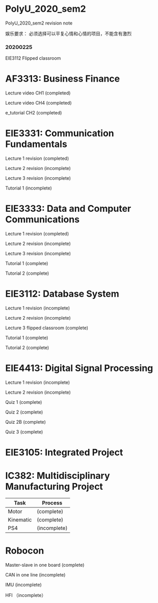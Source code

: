 # PolyU_2020_sem2
PolyU_2020_sem2 revision note

娱乐要求： 必须选择可以平复心情和心情的项目，不能含有激烈

### 20200225
EIE3112 Flipped classroom

# AF3313: Business Finance

Lecture video CH1 (completed)

Lecture video CH4 (completed)

e_tutorial CH2 (completed)

# EIE3331: Communication Fundamentals

Lecture 1 revision (completed)

Lecture 2 revision (incomplete)

Lecture 3 revision (incomplete)

Tutorial 1 (incomplete)

# EIE3333: Data and Computer Communications

Lecture 1 revision (completed)

Lecture 2 revision (incomplete)

Lecture 3 revision (incomplete)

Tutorial 1 (complete)

Tutorial 2 (complete)

# EIE3112: Database System

Lecture 1 revision (incomplete)

Lecture 2 revision (incomplete)

Lecture 3 flipped classroom (complete)

Tutorial 1 (complete)

Tutorial 2 (complete)

# EIE4413: Digital Signal Processing

Lecture 1 revision (incomplete)

Lecture 2 revision (incomplete)


Quiz 1 (complete)

Quiz 2 (complete)

Quiz 2B (complete)

Quiz 3 (complete)

# EIE3105: Integrated Project


# IC382: Multidisciplinary Manufacturing Project
| Task|Process|
| ----|----|
|Motor| (complete)|
| Kinematic | (complete) |
|PS4 |(incomplete) |

# Robocon

Master-slave in one board (complete)

CAN in one line (incomplete)

IMU (incomplete)

HFI （incomplete）
